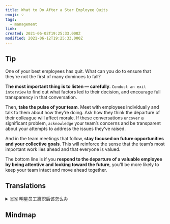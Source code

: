 ```yaml
---
title: What to Do After a Star Employee Quits
emoji: 💡
tags:
  - management
link:
created: 2021-06-02T19:25:33.000Z
modified: 2021-06-12T19:25:33.000Z
---
```


## Tip

One of your best employees has quit. What can you do to ensure that they're not the first of many dominoes to fall?

**The most important thing is to listen — carefully**. `Conduct an exit interview` to find out what factors led to their decision, and encourage full transparency in that conversation.

Then, **take the pulse of your team**. Meet with employees individually and talk to them about how they’re doing. Ask how they think the departure of their colleague will affect morale. If these conversations `uncover` a significant problem, `acknowledge` your team’s concerns and be transparent about your attempts to address the issues they’ve raised.

And in the team meetings that follow, **stay focused on future opportunities and your collective goals**. This will reinforce the sense that the team’s most important work lies ahead and that everyone is valued.

The bottom line is if you **respond to the departure of a valuable employee by being attentive and looking toward the future**, you'll be more likely to keep your team intact and move ahead together.

## Translations

<details>
   <summary>🇨🇳 明星员工离职后该怎么办</summary>

你最佳员工之一辞职了。 为了确保他们不是第一个倒下的多米诺骨牌，你能做些什么？

最重要的是认真倾听。进行离职面谈，找出导致他们做出决定的因素，并鼓励坦诚交流。

然后，摸清团队现状。与员工单独会面，和他们谈谈他们的工作情况。 询问同事的离职对士气的影响。如果这些对话暴露了一个重要的问题，承认你的团队的疑虑，并公开你试图解决他们提出的问题。

在随后的团队会议上，集中讨论未来的机会和集体目标。这将加强团队最重要的工作就在前面的感觉，每个人都被重视。

最重要的是，如果你对一名有价值的员工离职的反应是专注和面向未来，你就更有可能保持你的团队完整，并共同前进。

</details>

## Mindmap
